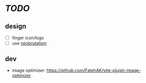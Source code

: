 # _TODO_

## design

- [ ] finger icon/logo
- [ ] use [neobrutalism](https://www.neobrutalism.dev/)

## dev

- image optimizer: https://github.com/FatehAK/vite-plugin-image-optimizer
